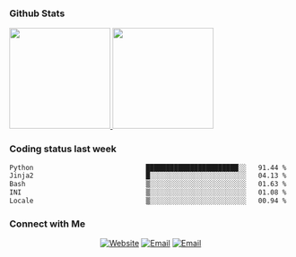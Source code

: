 
### Github Stats

<a href="https://github.com/lileixuan">
  <img height="180em" src="https://github-readme-stats.vercel.app/api?username=lileixuan&theme=buefy&show_icons=true" />
  <img height="180em" src="https://github-readme-stats.vercel.app/api/top-langs/?username=lileixuan&theme=buefy&layout=compact" />
</a>

### Coding status last week 

<!--START_SECTION:waka-->

```txt
Python                            ███████████████████████░░   91.44 %
Jinja2                            █░░░░░░░░░░░░░░░░░░░░░░░░   04.13 %
Bash                              ▒░░░░░░░░░░░░░░░░░░░░░░░░   01.63 %
INI                               ▒░░░░░░░░░░░░░░░░░░░░░░░░   01.08 %
Locale                            ▒░░░░░░░░░░░░░░░░░░░░░░░░   00.94 %
```

<!--END_SECTION:waka-->

### Connect with Me 

<p align="center">
<a href="https://www.koomu.cn/"><img alt="Website" src="https://img.shields.io/badge/Website-www.koomu.cn-blue?style=flat-square&logo=google-chrome"></a>
<a href="mailto:lileixuan@gmail.com"><img alt="Email" src="https://img.shields.io/badge/Email-lileixuan@gmail.com-blue?style=flat-square&logo=gmail"></a>
<a href="https://www.koomu.cn/rss/"><img alt="Email" src="https://img.shields.io/badge/RSS-www.koomu.cn%2Frss%2F-blue?style=flat-square&logo=rss"></a>


</p>

